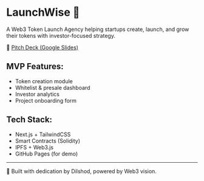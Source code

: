 # LaunchWise 🚀

A Web3 Token Launch Agency helping startups create, launch, and grow their tokens with investor-focused strategy.

📎 [Pitch Deck (Google Slides)](https://docs.google.com/presentation/d/10ALUh1gJ5zTOa9E2NCxTsV4q66-XSK_Q2GLnAmjpht8/edit?usp=drivesdk)

## MVP Features:
- Token creation module
- Whitelist & presale dashboard
- Investor analytics
- Project onboarding form

## Tech Stack:
- Next.js + TailwindCSS
- Smart Contracts (Solidity)
- IPFS + Web3.js
- GitHub Pages (for demo)

---

🧠 Built with dedication by Dilshod, powered by Web3 vision.
